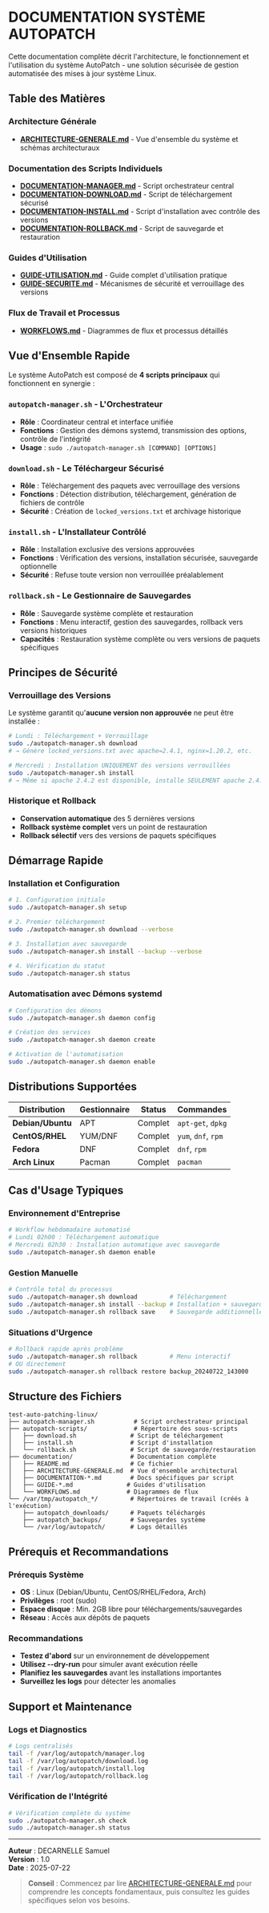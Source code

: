 # DOCUMENTATION SYSTÈME AUTOPATCH

Cette documentation complète décrit l'architecture, le fonctionnement et l'utilisation du système AutoPatch - une solution sécurisée de gestion automatisée des mises à jour système Linux.

## Table des Matières

### Architecture Générale
- **[ARCHITECTURE-GENERALE.md](./ARCHITECTURE-GENERALE.md)** - Vue d'ensemble du système et schémas architecturaux

### Documentation des Scripts Individuels
- **[DOCUMENTATION-MANAGER.md](./DOCUMENTATION-MANAGER.md)** - Script orchestrateur central
- **[DOCUMENTATION-DOWNLOAD.md](./DOCUMENTATION-DOWNLOAD.md)** - Script de téléchargement sécurisé
- **[DOCUMENTATION-INSTALL.md](./DOCUMENTATION-INSTALL.md)** - Script d'installation avec contrôle des versions
- **[DOCUMENTATION-ROLLBACK.md](./DOCUMENTATION-ROLLBACK.md)** - Script de sauvegarde et restauration

### Guides d'Utilisation
- **[GUIDE-UTILISATION.md](./GUIDE-UTILISATION.md)** - Guide complet d'utilisation pratique
- **[GUIDE-SECURITE.md](./GUIDE-SECURITE.md)** - Mécanismes de sécurité et verrouillage des versions

### Flux de Travail et Processus
- **[WORKFLOWS.md](./WORKFLOWS.md)** - Diagrammes de flux et processus détaillés

## Vue d'Ensemble Rapide

Le système AutoPatch est composé de **4 scripts principaux** qui fonctionnent en synergie :

### `autopatch-manager.sh` - L'Orchestrateur
- **Rôle** : Coordinateur central et interface unifiée
- **Fonctions** : Gestion des démons systemd, transmission des options, contrôle de l'intégrité
- **Usage** : `sudo ./autopatch-manager.sh [COMMAND] [OPTIONS]`

### `download.sh` - Le Téléchargeur Sécurisé
- **Rôle** : Téléchargement des paquets avec verrouillage des versions
- **Fonctions** : Détection distribution, téléchargement, génération de fichiers de contrôle
- **Sécurité** : Création de `locked_versions.txt` et archivage historique

### `install.sh` - L'Installateur Contrôlé
- **Rôle** : Installation exclusive des versions approuvées
- **Fonctions** : Vérification des versions, installation sécurisée, sauvegarde optionnelle
- **Sécurité** : Refuse toute version non verrouillée préalablement

### `rollback.sh` - Le Gestionnaire de Sauvegardes
- **Rôle** : Sauvegarde système complète et restauration
- **Fonctions** : Menu interactif, gestion des sauvegardes, rollback vers versions historiques
- **Capacités** : Restauration système complète ou vers versions de paquets spécifiques

## Principes de Sécurité

### Verrouillage des Versions
Le système garantit qu'**aucune version non approuvée** ne peut être installée :

```bash
# Lundi : Téléchargement + Verrouillage
sudo ./autopatch-manager.sh download
# → Génère locked_versions.txt avec apache=2.4.1, nginx=1.20.2, etc.

# Mercredi : Installation UNIQUEMENT des versions verrouillées
sudo ./autopatch-manager.sh install
# → Même si apache 2.4.2 est disponible, installe SEULEMENT apache 2.4.1
```

### Historique et Rollback
- **Conservation automatique** des 5 dernières versions
- **Rollback système complet** vers un point de restauration
- **Rollback sélectif** vers des versions de paquets spécifiques

## Démarrage Rapide

### Installation et Configuration
```bash
# 1. Configuration initiale
sudo ./autopatch-manager.sh setup

# 2. Premier téléchargement
sudo ./autopatch-manager.sh download --verbose

# 3. Installation avec sauvegarde
sudo ./autopatch-manager.sh install --backup --verbose

# 4. Vérification du statut
sudo ./autopatch-manager.sh status
```

### Automatisation avec Démons systemd
```bash
# Configuration des démons
sudo ./autopatch-manager.sh daemon config

# Création des services
sudo ./autopatch-manager.sh daemon create

# Activation de l'automatisation
sudo ./autopatch-manager.sh daemon enable
```

## Distributions Supportées

| Distribution | Gestionnaire | Status | Commandes |
|-------------|-------------|--------|-----------|
| **Debian/Ubuntu** | APT | Complet | `apt-get`, `dpkg` |
| **CentOS/RHEL** | YUM/DNF | Complet | `yum`, `dnf`, `rpm` |
| **Fedora** | DNF | Complet | `dnf`, `rpm` |
| **Arch Linux** | Pacman | Complet | `pacman` |

## Cas d'Usage Typiques

### Environnement d'Entreprise
```bash
# Workflow hebdomadaire automatisé
# Lundi 02h00 : Téléchargement automatique
# Mercredi 02h30 : Installation automatique avec sauvegarde
sudo ./autopatch-manager.sh daemon enable
```

### Gestion Manuelle
```bash
# Contrôle total du processus
sudo ./autopatch-manager.sh download         # Téléchargement
sudo ./autopatch-manager.sh install --backup # Installation + sauvegarde
sudo ./autopatch-manager.sh rollback save    # Sauvegarde additionnelle
```

### Situations d'Urgence
```bash
# Rollback rapide après problème
sudo ./autopatch-manager.sh rollback         # Menu interactif
# OU directement
sudo ./autopatch-manager.sh rollback restore backup_20240722_143000
```

## Structure des Fichiers

```
test-auto-patching-linux/
├── autopatch-manager.sh           # Script orchestrateur principal
├── autopatch-scripts/             # Répertoire des sous-scripts
│   ├── download.sh               # Script de téléchargement
│   ├── install.sh                # Script d'installation
│   └── rollback.sh               # Script de sauvegarde/restauration
├── documentation/                # Documentation complète
│   ├── README.md                 # Ce fichier
│   ├── ARCHITECTURE-GENERALE.md  # Vue d'ensemble architectural
│   ├── DOCUMENTATION-*.md        # Docs spécifiques par script
│   ├── GUIDE-*.md               # Guides d'utilisation
│   └── WORKFLOWS.md             # Diagrammes de flux
└── /var/tmp/autopatch_*/         # Répertoires de travail (créés à l'exécution)
    ├── autopatch_downloads/      # Paquets téléchargés
    ├── autopatch_backups/        # Sauvegardes système
    └── /var/log/autopatch/       # Logs détaillés
```

## Prérequis et Recommandations

### Prérequis Système
- **OS** : Linux (Debian/Ubuntu, CentOS/RHEL/Fedora, Arch)
- **Privilèges** : root (sudo)
- **Espace disque** : Min. 2GB libre pour téléchargements/sauvegardes
- **Réseau** : Accès aux dépôts de paquets

### Recommandations
- **Testez d'abord** sur un environnement de développement
- **Utilisez --dry-run** pour simuler avant exécution réelle
- **Planifiez les sauvegardes** avant les installations importantes
- **Surveillez les logs** pour détecter les anomalies

## Support et Maintenance

### Logs et Diagnostics
```bash
# Logs centralisés
tail -f /var/log/autopatch/manager.log
tail -f /var/log/autopatch/download.log
tail -f /var/log/autopatch/install.log
tail -f /var/log/autopatch/rollback.log
```

### Vérification de l'Intégrité
```bash
# Vérification complète du système
sudo ./autopatch-manager.sh check
sudo ./autopatch-manager.sh status
```

---

**Auteur** : DECARNELLE Samuel  
**Version** : 1.0  
**Date** : 2025-07-22

> **Conseil** : Commencez par lire [ARCHITECTURE-GENERALE.md](./ARCHITECTURE-GENERALE.md) pour comprendre les concepts fondamentaux, puis consultez les guides spécifiques selon vos besoins.
